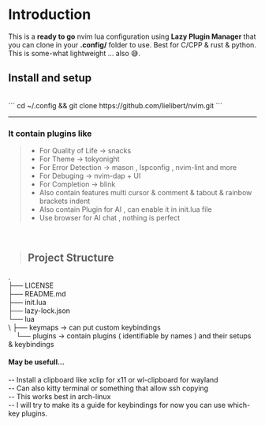 # Introduction

This is a **ready to go** nvim lua  configuration using **Lazy Plugin Manager** that you can clone in your **.config/** folder to use. Best for C/CPP & rust & python.</br>
This is some-what lightweight ... also 😅.

## Install and setup
</br>
```
cd ~/.config && git clone https://github.com/lielibert/nvim.git
```

---

### It contain plugins like

> - For Quality of Life -> snacks</br>
> - For Theme -> tokyonight</br>
> - For Error Detection -> mason , lspconfig , nvim-lint and more</br>
> - For Debuging -> nvim-dap + UI</br>
> - For Completion -> blink</br>
> - Also contain features multi cursor & comment & tabout & rainbow brackets indent</br>
> - Also contain Plugin for AI , can enable it in init.lua file</br>
> - Use browser for AI chat , nothing is perfect</br>

</br>

> ## Project Structure

<p>
.</br>
├── LICENSE</br>
├── README.md</br>
├── init.lua</br>
├── lazy-lock.json</br>
└── lua</br>
\ ├── keymaps -> can put custom keybindings</br>
&nbsp;&nbsp;&nbsp;&nbsp;└── plugins -> contain plugins ( identifiable by names ) and their setups & keybindings
</p>

#### May be usefull...

-- Install a clipboard like xclip for x11 or wl-clipboard for wayland </br>
-- Can also kitty terminal or something that allow ssh copying
</br>
-- This works best in arch-linux
</br>
-- I will try to make its a guide for keybindings for now you can use which-key plugins.

